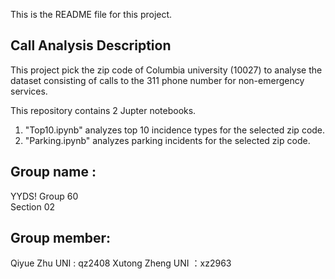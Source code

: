 This is the README file for this project.

## Call Analysis Description
This project pick the zip code of Columbia university (10027) to analyse the dataset consisting of calls to the 311 phone number for non-emergency services.

This repository contains 2 Jupter notebooks.
1. "Top10.ipynb" analyzes top 10 incidence types for the selected zip code.
2. "Parking.ipynb" analyzes parking incidents for the selected zip code.


## Group name : 
YYDS!
Group 60  
Section 02


## Group member:
Qiyue Zhu  UNI : qz2408
Xutong Zheng  UNI ：xz2963
